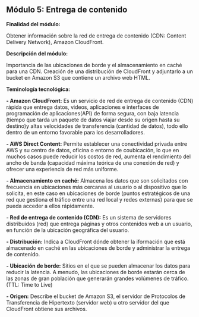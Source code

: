## Módulo 5: Entrega de contenido

**Finalidad del módulo:** 

Obtener información sobre la red de entrega de contenido (CDN: Content Delivery Network), Amazon CloudFront.

**Descripción del módulo:**

Importancia de las ubicaciones de borde y el almacenamiento en caché para una CDN. Creación de una distribución de CloudFront y adjuntarlo a un bucket en Amazon S3 que contiene un archivo web HTML.

**Teminología tecnológica:**

**- Amazon CloudFront:** Es un servicio de red de entrega de contenido (CDN) rápida que entrega datos, videos, aplicaciones e interfaces de programación de aplicaciones(API) de forma segura, con baja latencia (tiempo que tarda un paquete de datos viajar desde su origen hasta su destino)y altas velocidades de transferencia (cantidad de datos), todo ello dentro de un entorno favorable para los desarrolladores. 

**- AWS Direct Content:** Permite establecer una conectividad privada entre AWS y su centro de datos, oficina o entorno de coubicación, lo que en muchos casos puede reducir los costos de red, aumenta el rendimiento del ancho de banda (capacidad máxima teórica de una conexión de red) y ofrecer una experiencia de red más uniforme.

**- Almacenamiento en caché:** Almacena los datos que son solicitados con frecuencia en ubicaciones más cercanas al usuario o al dispositivo que lo solicita, en este caso en ubicaciones de borde (puntos estratégicos de una red que gestiona el tráfico entre una red local y redes externas) para que se pueda acceder a ellos rápidamente. 

**- Red de entrega de contenido (CDN):** Es un sistema de servidores distribuidos (red) que entrega páginas y otros contenidos web a un usuario, en función de la ubicación geográfica del usuario.  

**- Distribución:** Indica a CloudFront dónde obtener la iformación que está almacenado en caché en las ubicaciones de borde y administrar la entrega de contenido. 

**- Ubicación de borde:** Sitios en el que se pueden almacenar los datos para reducir la latencia. A menudo, las ubicaciones de borde estarán cerca de las zonas de gran población que generarán grandes volúmenes de tráfico. (TTL: Time to Live)

**- Origen:** Describe el bucket de Amazon S3, el servidor de Protocolos de Transferencia de Hipertexto (servidor web) u otro servidor del que CloudFront obtiene sus archivos. 
